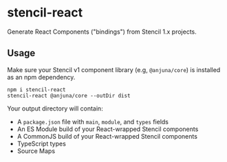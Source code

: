 # stencil-react

Generate React Components ("bindings") from Stencil 1.x projects.

## Usage

Make sure your Stencil v1 component library (e.g, `@anjuna/core`) is installed as an npm dependency.

```
npm i stencil-react
stencil-react @anjuna/core --outDir dist
```

Your output directory will contain:

- A `package.json` file with `main`, `module`, and `types` fields
- An ES Module build of your React-wrapped Stencil components
- A CommonJS build of your React-wrapped Stencil components
- TypeScript types
- Source Maps
